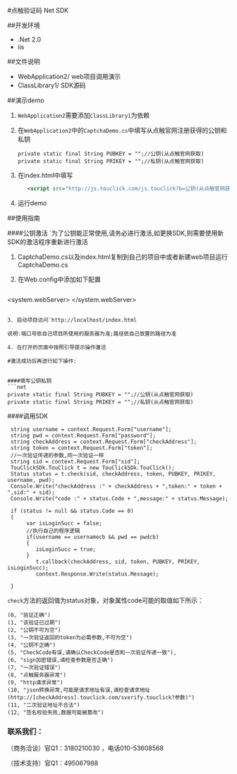 #点触验证码 Net SDK


##开发环境
  
  - .Net 2.0
  - iis

##文件说明
 
* WebApplication2/ web项目调用演示
* ClassLibrary1/ SDK源码

##演示demo
1. `WebApplication2`需要添加`ClassLibrary1`为依赖
2. 在`WebApplication2`中的`CaptchaDemo.cs`中填写从点触官网注册获得的公钥和私钥
   ```net	
   private static final String PUBKEY = "";//公钥(从点触官网获取)
   private static final String PRIKEY = "";//私钥(从点触官网获取)
   ```
   
3. 在index.html中填写
   ```xml
      <script src="http://js.touclick.com/js.touclick?b=公钥(从点触官网获得)" ></script>
   ```
   
4. 运行demo   


##使用指南

####公钥激活
`为了公钥能正常使用,请务必进行激活,如更换SDK,则需要使用新SDK的激活程序重新进行激活


1. CaptchaDemo.cs以及index.html复制到自己的项目中或者新建web项目运行CaptchaDemo.cs

2. 在Web.config中添加如下配置
   ```xml
  <system.webServer>
      <validation validateIntegratedModeConfiguration="false" />
      <handlers>
        <add name="active" path="activate.touclick" verb="*" type="WebApplication2.CaptchaActive"  />
        <add name="demo" path="postdata" verb="*" type="WebApplication2.CaptchaDemo"  />
      </handlers>
  </system.webServer>
   ```

3. 启动项目访问`http://localhost/index.html

   说明:端口号依自己项目所使用的服务器为准;路径依自己放置的路径为准

4. 在打开的页面中按照引导提示操作激活

#激活成功后再进行如下操作:


####填写公钥私钥
   ```net
   private static final String PUBKEY = "";//公钥(从点触官网获取)
   private static final String PRIKEY = "";//私钥(从点触官网获取)
   ```

####调用SDK
   ```net
    string username = context.Request.Form["username"];
    string pwd = context.Request.Form["password"];
    string checkAddress = context.Request.Form["checkAddress"];
    string token = context.Request.Form["token"];
    //一次验证传递的参数,同一次验证一样
    string sid = context.Request.Form["sid"];
    TouClickSDk.TouClick t = new TouClickSDk.TouClick();
    Status status = t.check(sid, checkAddress, token, PUBKEY, PRIKEY, username, pwd);          
    Console.Write("checkAddress :" + checkAddress + ",token:" + token + ",sid:" + sid);
    Console.Write("code :" + status.Code + ",message:" + status.Message);
          
    if (status != null && status.Code == 0)
    {
         var isLoginSucc = false;
         //执行自己的程序逻辑
         if(username == usernamecb && pwd == pwdcb)
         {
            isLoginSucc = true;
         }
            t.callback(checkAddress, sid, token, PUBKEY, PRIKEY, isLoginSucc);
            context.Response.Write(status.Message);

    }
   ```

  `check`方法的返回值为status对象，对象属性code可能的取值如下所示：

  ```net
  (0, "验证正确")
  (1, "该验证已过期")
  (2, "公钥不可为空")
  (3, "一次验证返回的token为必需参数,不可为空")
  (4, "公钥不正确")
  (5, "CheckCode有误,请确认CheckCode是否和一次验证传递一致"),
  (6, "sign加密错误,请检查参数是否正确")
  (7, "一次验证错误")
  (8, "点触服务器异常")
  (9, "http请求异常")
  (10, "json转换异常,可能是请求地址有误,请检查请求地址(http://[checkAddress].touclick.com/sverify.touclick?参数)")
  (11, "二次验证地址不合法")
  (12, "签名校验失败,数据可能被篡改")
  ```
### 联系我们：
（商务洽谈）官Q1：3180210030 ，电话010-53608568

（技术支持）官Q1：495067988  